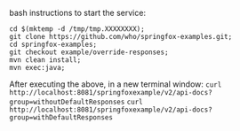 bash instructions to start the service:

```
cd $(mktemp -d /tmp/tmp.XXXXXXXX);
git clone https://github.com/who/springfox-examples.git;
cd springfox-examples;
git checkout example/override-responses;
mvn clean install;
mvn exec:java;
```

After executing the above, in a new terminal window:
`curl http://localhost:8081/springfoxexample/v2/api-docs?group=withoutDefaultResponses`
`curl http://localhost:8081/springfoxexample/v2/api-docs?group=withDefaultResponses`





